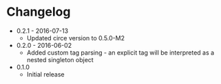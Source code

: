 # Changelog

* 0.2.1 - 2016-07-13
  * Updated circe version to 0.5.0-M2
* 0.2.0 - 2016-06-02
  * Added custom tag parsing - an explicit tag will be interpreted as a nested singleton object
* 0.1.0
  * Initial release